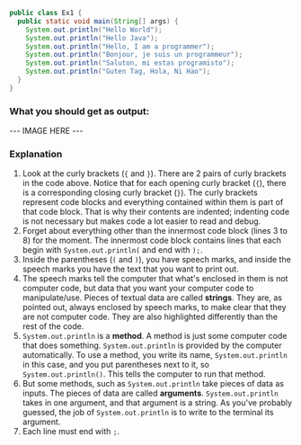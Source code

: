 ```java
public class Ex1 {
  public static void main(String[] args) {
    System.out.println("Hello World");
    System.out.println("Hello Java");
    System.out.println("Hello, I am a programmer");
    System.out.println("Bonjour, je suis un programmeur");
    System.out.println("Saluton, mi estas programisto");
    System.out.println("Guten Tag, Hola, Ni Hao");
  }
}
```

### What you should get as output:
--- IMAGE HERE ---

### Explanation
1. Look at the curly brackets (`{` and `}`). There are 2 pairs of curly brackets in the code above. Notice that for each opening curly bracket (`{`), there is a corresponding closing curly bracket (`}`). The curly brackets represent code blocks and everything contained within them is part of that code block. That is why their contents are indented; indenting code is not necessary but makes code a lot easier to read and debug.
2. Forget about everything other than the innermost code block (lines 3 to 8) for the moment. The innermost code block contains lines that each begin with `System.out.println(` and end with `);`.
3. Inside the parentheses (`(` and `)`), you have speech marks, and inside the speech marks you have the text that you want to print out.
4. The speech marks tell the computer that what's enclosed in them is not computer code, but data that you want your computer code to manipulate/use. Pieces of textual data are called **strings**. They are, as pointed out, always enclosed by speech marks, to make clear that they are not computer code. They are also highlighted differently than the rest of the code.
5. `System.out.println` is a **method**. A method is just some computer code that does something. `System.out.println` is provided by the computer automatically. To use a method, you write its name, `System.out.println` in this case, and you put parentheses next to it, so `System.out.println()`. This tells the computer to run that method.
6. But some methods, such as `System.out.println` take pieces of data as inputs. The pieces of data are called **arguments**. `System.out.println` takes in one argument, and that argument is a string. As you've probably guessed, the job of `System.out.println` is to write to the terminal its argument.
7. Each line must end with `;`.
